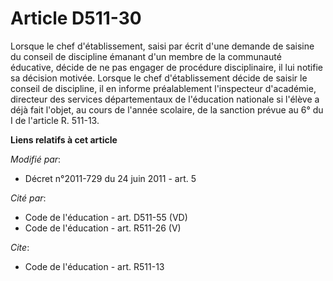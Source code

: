 # Article D511-30

Lorsque le chef d'établissement, saisi par écrit d'une demande de saisine du conseil de discipline émanant d'un membre de la
communauté éducative, décide de ne pas engager de procédure disciplinaire, il lui notifie sa décision motivée. Lorsque le
chef d'établissement décide de saisir le conseil de discipline, il en informe préalablement l'inspecteur d'académie,
directeur des services départementaux de l'éducation nationale si l'élève a déjà fait l'objet, au cours de l'année scolaire,
de la sanction prévue au 6° du I de l'article R. 511-13.

**Liens relatifs à cet article**

_Modifié par_:

  - Décret n°2011-729 du 24 juin 2011 - art. 5

_Cité par_:

  - Code de l'éducation - art. D511-55 (VD)
  - Code de l'éducation - art. R511-26 (V)

_Cite_:

  - Code de l'éducation - art. R511-13
